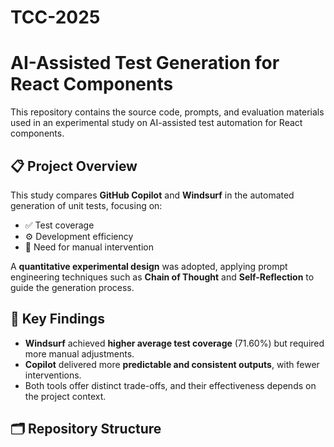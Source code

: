 # TCC-2025

# AI-Assisted Test Generation for React Components

This repository contains the source code, prompts, and evaluation materials used in an experimental study on AI-assisted test automation for React components.

## 📋 Project Overview

This study compares **GitHub Copilot** and **Windsurf** in the automated generation of unit tests, focusing on:

- ✅ Test coverage
- ⚙️ Development efficiency
- 🔧 Need for manual intervention

A **quantitative experimental design** was adopted, applying prompt engineering techniques such as **Chain of Thought** and **Self-Reflection** to guide the generation process.

## 🧪 Key Findings

- **Windsurf** achieved **higher average test coverage** (71.60%) but required more manual adjustments.
- **Copilot** delivered more **predictable and consistent outputs**, with fewer interventions.
- Both tools offer distinct trade-offs, and their effectiveness depends on the project context.

## 🗂️ Repository Structure
